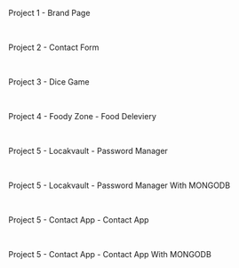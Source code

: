 <p>Project 1 - Brand Page</p>
<br>
<p>Project 2 - Contact Form</p>
<br>
<p>Project 3 - Dice Game</p>
<br>
<p>Project 4 - Foody Zone - Food Deleviery</p>
<br>
<p>Project 5 - Locakvault - Password Manager</p>
<br>
<p>Project 5 - Locakvault - Password Manager With MONGODB </p>
<br>
<p>Project 5 - Contact App - Contact App</p>
<br>
<p>Project 5 - Contact App - Contact App With MONGODB </p>
